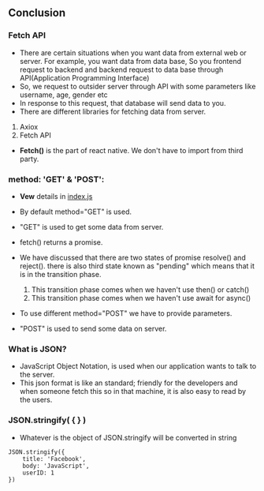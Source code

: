 ## Conclusion

### Fetch API
- There are certain situations when you want data from external web or server. For example, you want data from data base, So you frontend request to backend and backend request to data base through API(Application Programming Interface)
- So, we request to outsider server through API with some parameters like username, age, gender etc
- In response to this request, that database will send data to you.
- There are different libraries for fetching data from server.
 1. Axiox
 2. Fetch API

- **Fetch()** is the part of react native. We don't have to import from third party.

### method: 'GET' & 'POST':
- **Vew** details in [index.js](https://github.com/Engr-Asad-Hussain/BootCamp2020-Class08/blob/pre-requisite-01/index.js)
- By default method="GET" is used.
- "GET" is used to get some data from server.
- fetch() returns a promise.
- We have discussed that there are two states of promise resolve() and reject(). there is also third state known as "pending" which means that it is in the  transition phase. 
    1. This transition phase comes when we haven't use then() or catch()
    2. This transition phase comes when we haven't use await for async()

- To use different method="POST" we have to provide parameters.
- "POST" is used to send some data on server.

### What is JSON?
- JavaScript Object Notation, is used when our application wants to talk to the server.
- This json format is like an standard; friendly for the developers and when someone fetch this so in that machine, it is also easy to read by the users.

### JSON.stringify( { } )
- Whatever is the object of JSON.stringify will be converted in string
```
JSON.stringify({
    title: 'Facebook',
    body: 'JavaScript',
    userID: 1
})
```